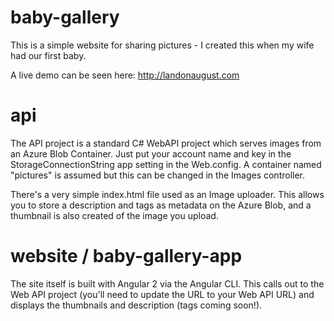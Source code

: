 # baby-gallery

This is a simple website for sharing pictures - I created this when my wife had our first baby.

A live demo can be seen here: http://landonaugust.com

# api

The API project is a standard C# WebAPI project which serves images from an Azure Blob Container. Just put your account name and key in the StorageConnectionString app setting in the Web.config. A container named "pictures" is assumed but this can be changed in the Images controller.

There's a very simple index.html file used as an Image uploader. This allows you to store a description and tags as metadata on the Azure Blob, and a thumbnail is also created of the image you upload.

# website / baby-gallery-app

The site itself is built with Angular 2 via the Angular CLI. This calls out to the Web API project (you'll need to update the URL to your Web API URL) and displays the thumbnails and description (tags coming soon!).